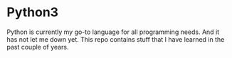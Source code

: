 # Python3

Python is currently my go-to language for all programming needs. And it has not let me down yet.
This repo contains stuff that I have learned in the past couple of years.
